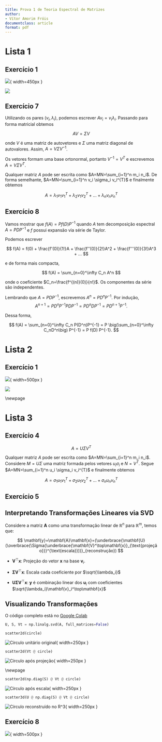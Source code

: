 ```yaml
---
title: Prova 1 de Teoria Espectral de Matrizes
author:
- Vítor Amorim Fróis
documentclass: article
format: pdf
---
```


# Lista 1

## Exercício 1

![](1_1.jpg){ width=450px }

![](1_2.jpg)

## Exercício 7

Utilizando os pares $(v_i, \lambda_i)$, podemos escrever $Av_i=v_i\lambda_i$. Passando para forma matricial obtemos

$$A V = \Sigma V$$

onde $V$ é uma matriz de autovetores e $\Sigma$ uma matriz diagonal de autovalores. Assim, $A=V\Sigma V^{-1}$.

Os vetores formam uma base ortonormal, portanto $V^{-1}=V^{T}$ e escrevemos $A = V\Sigma V^{T}$.

Qualquer matriz $A$ pode ser escrita como $A=MN=\sum_{i=1}^n m_i n_i$. De forma semelhante, $A=MN=\sum_{i=1}^n v_i \sigma_i v_i^{T}$ e finalmente obtemos 

$$
A = \lambda_1 v_1 v_1^{T} + \lambda_2 v_1 v_2^{T} + ... + \lambda_n v_n v_n^{T}
$$

## Exercício 8 

Vamos mostrar que $f(A) = Pf(D)P^{-1}$ quando $A$ tem decomposição espectral $A = PDP^{-1}$ e $f$ possui expansão via série de Taylor.

Podemos escrever

$$
f(A) = f(0) + \frac{f'(0)}{1!}A + \frac{f''(0)}{2!}A^2 + \frac{f'''(0)}{3!}A^3 + ...
$$

e de forma mais compacta, 

$$
f(A) = \sum_{n=0}^\infty C_n A^n
$$

onde o coeficiente $C_n=\frac{f^{(n)}(0)}{n!}$. Os componentes da série são independentes. 

Lembrando que $A = PDP^{-1}$, escrevemos $A^{n} = PD^{n}P^{-1}$. Por indução, 
$$
A^{n+1} = PD^{n}P^{-1}PDP^{-1}=PD^{n}DP^{-1}=PD^{n+1}P^{-1}.
$$ 

Dessa forma, 

$$
f(A) = \sum_{n=0}^\infty C_n P(D^n)P^{-1} = P \big(\sum_{n=0}^\infty C_nD^n\big) P^{-1} = P f(D) P^{-1}.
$$

# Lista 2

## Exercício 1

![](2_1.jpg){ width=500px }

![](2_2.jpg)

\newpage

# Lista 3
## Exercício 4

$$A = U \Sigma V^{T}$$

Qualquer matriz $A$ pode ser escrita como $A=MN=\sum_{i=1}^n m_i n_i$. Considere $M = U \Sigma$ uma matriz formada pelos vetores $u_i \sigma_i$ e $N=V^T$. Segue $A=MN=\sum_{i=1}^n u_i \sigma_i v_i^{T}$ e finalmente obtemos 

$$
A = \sigma_1 u_1 v_1^{T} + \sigma_2 u_1 v_2^{T} + ... + \sigma_n u_n v_n^{T}
$$


## Exercício 5

## Interpretando Transformações Lineares via SVD

Considere a matriz $\mathbf{A}$ como uma transformação linear de $\mathbb{R}^n$ para $\mathbb{R}^m$, temos que:

$$
\mathbf{y}=\mathbf{A}\mathbf{x}=(\underbrace{\mathbf{U}(\overbrace{\Sigma(\underbrace{\mathbf{V}^\top\mathbf{x}}_{\text{projeção}}}^{\text{escala}}))}_{reconstrução})
$$

- $\mathbf{V}^\top\mathbf{x}$:</font> Projeção do vetor $\mathbf{x}$ na base $\mathbf{v}_i$.

- $\mathbf{\Sigma}\mathbf{V}^\top\mathbf{x}$:
Escala cada coeficiente por $\sqrt{\lambda_i}$

- $\mathbf{U}\mathbf{\Sigma}\mathbf{V}^\top\mathbf{x}$: $\mathbf{y}$ é combinação linear dos $\mathbf{u}_i$ com coeficientes $\sqrt{\lambda_i}\mathbf{v}_i^\top\mathbf{x}$


## Visualizando Transformações

O código completo está no [Google Colab](https://colab.research.google.com/drive/1Df4bS0MxSdSi0PzGOsEuDayO_33sI20l?usp=sharing)

``` python
U, S, Vt = np.linalg.svd(A, full_matrices=False)
```

``` python
scatter2d(circle)
```
![Círculo unitário original](circle.png){ width=250px }

``` python
scatter2d(Vt @ circle)
```
![Círculo após projeção](vt.png){ width=250px }

\newpage

``` python
scatter2d(np.diag(S) @ Vt @ circle)
```
![Círculo após escala](s.png){ width=250px }

``` python
scatter3d(U @ np.diag(S) @ Vt @ circle)
```
![Círculo reconstruído no $R^3$](u.png){ width=250px }

## Exercício 8

![](3_8.jpg){ width=500px }
